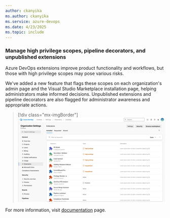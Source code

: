 ```yaml
---
author: ckanyika
ms.author: ckanyika
ms.service: azure-devops
ms.date: 4/23/2025
ms.topic: include
---
```


### Manage high privilege scopes, pipeline decorators, and unpublished extensions

Azure DevOps extensions improve product functionality and workflows, but those with high privilege scopes may pose various risks.

We've added a new feature that flags these scopes on each organization's admin page and the Visual Studio Marketplace installation page, helping administrators make informed decisions. Unpublished extensions and pipeline decorators are also flagged for administrator awareness and appropriate actions.

> [!div class="mx-imgBorder"]
> [![Screenshot of feedback box.](../../media/255-general-01.png "Screenshot of feedback box")](../../media/255-general-01.png#lightbox)

For more information, visit  [documentation](https://learn.microsoft.com/azure/devops/marketplace/manage-high-privilege-extensions?view=azure-devops) page.
